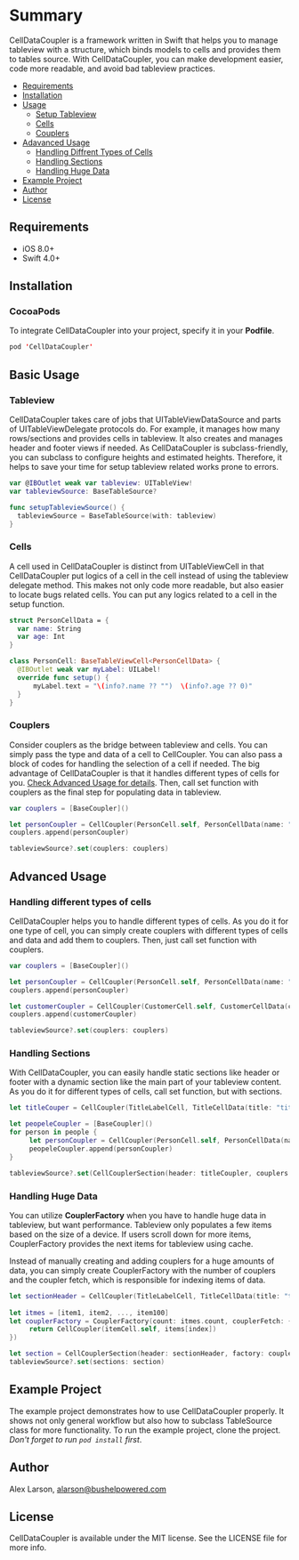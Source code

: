 # Summary

CellDataCoupler is a framework written in Swift that helps you to manage tableview with a structure, which binds models to cells and provides them to tables source. With CellDataCoupler, you can make development easier, code more readable, and avoid bad tableview practices.  


* [Requirements](#requirements)
* [Installation](#installation)
* [Usage](#basic-usage)
  * [Setup Tableview](#tableview)
  * [Cells](#cells)
  * [Couplers](#couplers)
* [Adavanced Usage](#advanced-usage)
  * [Handling Diffrent Types of Cells](#handling-diffrent-types-of-cells)
  * [Handling Sections](#handling-sections)
  * [Handling Huge Data](#handling-huge-data)
* [Example Project](#example-project)
* [Author](#author)
* [License](#license)


## Requirements
* iOS 8.0+
* Swift 4.0+

## Installation
### CocoaPods
To integrate CellDataCoupler into your project, specify it in your  **Podfile**.

```swift
pod 'CellDataCoupler'
```

## Basic Usage
### Tableview
  CellDataCoupler takes care of jobs that UITableViewDataSource and parts of UITableViewDelegate protocols do. For example, it manages how many rows/sections and provides cells in tableview. It also creates and manages header and footer views if needed. As CellDataCoupler is subclass-friendly, you can subclass to configure heights and estimated heights. Therefore, it helps to save your time for setup tableview related works prone to errors.  
  
  ```swift
  var @IBOutlet weak var tableview: UITableView!
  var tableviewSource: BaseTableSource? 

  func setupTableviewSource() {
    tableviewSource = BaseTableSource(with: tableview)
  }
  ```
  
### Cells  
 A cell used in CellDataCoupler is distinct from UITableViewCell in that CellDataCoupler put logics of a cell in the cell instead of using the tableview delegate method. This makes not only code more readable, but also easier to locate bugs related cells. You can put any logics related to a cell in the setup function. 
  
  ```swift
  struct PersonCellData = {
    var name: String
    var age: Int
  }
  ```
  
  ```swift
  class PersonCell: BaseTableViewCell<PersonCellData> {
    @IBOutlet weak var myLabel: UILabel!
    override func setup() {
        myLabel.text = "\(info?.name ?? "")  \(info?.age ?? 0)"
    }
  }
  ```

### Couplers 
 Consider couplers as the bridge between tableview and cells. You can simply pass the type and data of a cell to CellCoupler. You can also pass a block of codes for handling the selection of a cell if needed. The big advantage of CellDataCoupler is that it handles different types of cells for you. [Check Advanced Usage for details](#advanced-usage). Then, call set function with couplers as the final step for populating data in tableview. 
  
  ```swift
  var couplers = [BaseCoupler]()
  
  let personCoupler = CellCoupler(PersonCell.self, PersonCellData(name: "Mary", age: 28), didSelect: nil)
  couplers.append(personCoupler)
  
  tableviewSource?.set(couplers: couplers)   
  ``` 

## Advanced Usage
### Handling different types of cells
 CellDataCoupler helps you to handle different types of cells. As you do it for one type of cell, you can simply create couplers with different types of cells and data and add them to couplers. Then, just call set function with couplers. 
 
 ```swift
 var couplers = [BaseCoupler]()
 
 let personCoupler = CellCoupler(PersonCell.self, PersonCellData(name: "Smith", age: 34), didSelect: nil)
 couplers.append(personCoupler)
 
 let customerCoupler = CellCoupler(CustomerCell.self, CustomerCellData(customerName: "Mitch", age: 27), didSelect: nil)
 couplers.append(customerCoupler)
 
 tableviewSource?.set(couplers: couplers)
 ```

### Handling Sections
  With CellDataCoupler, you can easily handle static sections like header or footer with a dynamic section like the main part of your tableview content. As you do it for different types of cells, call set function, but with sections. 
  
  ```swift 
  let titleCouper = CellCoupler(TitleLabelCell, TitleCellData(title: "title"), didSelect: nil)
  
  let peopeleCoupler = [BaseCoupler]()
  for person in people {
       let personCoupler = CellCoupler(PersonCell.self, PersonCellData(name: "Pio", age: 17), didSelect: nil)
       peopeleCoupler.append(personCoupler)
  }
  
  tableviewSource?.set(CellCouplerSection(header: titleCoupler, couplers: peopeleCoupler))
  
  ```
  
### Handling Huge Data
 You can utilize **CouplerFactory** when you have to handle huge data in tableview, but want performance. Tableview only populates a few items based on the size of a device. If users scroll down for more items, CouplerFactory provides the next items for tableview using cache. 
 
 Instead of manually creating and adding couplers for a huge amounts of data, you can simply create CouplerFactory with the number of couplers and the coupler fetch, which is responsible for indexing items of data. 
 
 ```swift
 let sectionHeader = CellCoupler(TitleLabelCell, TitleCellData(title: "title"), didSelect: nil)
  
 let itmes = [item1, item2, ..., item100]
 let couplerFactory = CouplerFactory(count: itmes.count, couplerFetch: { (index) -> BaseCellCoupler in
      return CellCoupler(itemCell.self, items[index])
 })
 
 let section = CellCouplerSection(header: sectionHeader, factory: couplerFactory)
 tableviewSource?.set(sections: section) 
 ```

## Example Project
The example project demonstrates how to use CellDataCoupler properly. It shows not only general workflow but also how to subclass TableSource class for more functionality. To run the example project, clone the project. *Don't forget to run ``` pod install ``` first*. 

## Author
Alex Larson, alarson@bushelpowered.com

## License 
CellDataCoupler is available under the MIT license. See the LICENSE file for more info.


